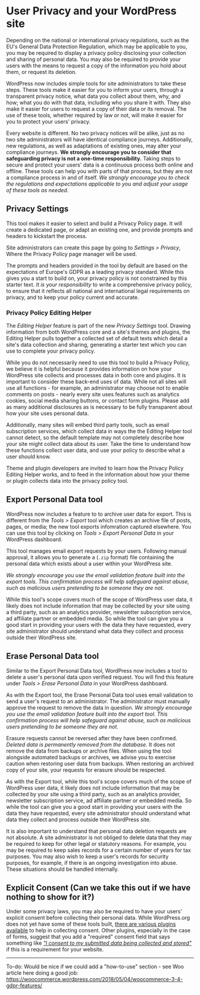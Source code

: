 # User Privacy and your WordPress site

Depending on the national or international privacy regulations, such as the EU's General Data Protection Regulation, which may be applicable to you, you may be required to display a privacy policy disclosing your collection and sharing of personal data. You may also be required to provide your users with the means to request a copy of the information you hold about them, or request its deletion.

WordPress now includes simple tools for site administrators to take these steps. These tools make it easier for you to inform your users, through a transparent privacy notice, what data you collect about them, why, and how; what you do with that data, including who you share it with. They also make it easier for users to request a copy of their data or its removal. The use of these tools, whether required by law or not, will make it easier for you to protect your users' privacy.

Every website is different. No two privacy notices will be alike, just as no two site administrators will have identical compliance journeys. Additionally, new regulations, as well as adaptations of existing ones, may alter your compliance journeys. **We strongly encourage you to consider that safeguarding privacy is not a one-time responsibility.** Taking steps to secure and protect your users' data is a continuous process both online and offline. These tools can help you with parts of that process, but they are not a compliance process in and of itself. *We strongly encourage you to check the regulations and expectations applicable to you and adjust your usage of these tools as needed.*

## Privacy Settings

This tool makes it easier to select and build a Privacy Policy page. It will create a dedicated page, or adapt an existing one, and provide prompts and headers to kickstart the process.

Site administrators can create this page by going to  *Settings > Privacy*, Where the Privacy Policy page manager will be used. 

The prompts and headers provided in the tool by default are based on the expectations of Europe's GDPR as a leading privacy standard. While this gives you a start to build on, your privacy policy is not constrained by this starter text. *It is your responsibility* to write a comprehensive privacy policy, to ensure that it reflects all national and international legal requirements on privacy, and to keep your policy current and accurate. 

### Privacy Policy Editing Helper

The *Editing Helper* feature is part of the new *Privacy Settings* tool. Drawing information from both WordPress core and a site's themes and plugins, the Editing Helper pulls together a collected set of default texts which detail a site's data collection and sharing, generating a starter text which you can use to complete your privacy policy.

While you do not necessarily need to use this tool to build a Privacy Policy, we believe it is helpful because it provides information on how your WordPress site collects and processes data in both core and plugins. It is important to consider these back-end uses of data. While not all sites will use all functions - for example, an administrator may choose not to enable comments on posts - nearly every site uses features such as analytics cookies, social media sharing buttons, or contact form plugins. Please add as many additional disclosures as is necessary to be fully transparent about how your site uses personal data.

Additionally, many sites will embed third party tools, such as email subscription services, which collect data in ways the the Editing Helper tool cannot detect, so the default template may not completely describe how your site might collect data about its user. Take the time to understand how these functions collect user data, and use your policy to describe what a user should know. 

Theme and plugin developers are invited to learn how the Privacy Policy Editing Helper works, and to feed in the information about how your theme or plugin collects data into the privacy policy tool.

## Export Personal Data tool

WordPress now includes a feature to to archive user data for export. This is different from the _Tools > Export_ tool which creates an archive file of posts, pages, or media; the new tool exports infomration captured elsewhere. You can use this tool by clicking on _Tools > Export Personal Data_ in your WordPress dashboard. 

This tool manages email export requests by your users. Following manual approval, it allows you to generate a (`.zip` format) file containing the personal data which exists about a user within your WordPress site. 

*We strongly encourage you use the email validation feature built into the export tools. This confirmation process will help safeguard against abuse, such as malicious users pretending to be someone they are not.*

While this tool's scope covers much of the scope of WordPress user data, it likely does not include information that may be collected by your site using a third party, such as an analytics provider, newsletter subscription service, ad affiliate partner or embedded media. So while the tool can give you a good start in providing your users with the data they have requested, every site administrator should understand what data they collect and process outside their WordPress site.

## Erase Personal Data tool

Similar to the Export Personal Data tool, WordPress now includes a tool to delete a user's personal data upon verified request. You will find this feature under _Tools > Erase Personal Data_ in your WordPress dashboard.  

As with the Export tool, the Erase Personal Data tool uses email validation to send a user's request to an administrator. The administrator must manually approve the request to remove the data in question. *We strongly encourage you use the email validation feature built into the export tool. This confirmation process will help safeguard against abuse, such as malicious users pretending to be someone they are not.*

Erasure requests cannot be reversed after they have been confirmed. *Deleted data is permanently removed from the database.* It does not remove the data from backups or archive files. When using the tool alongside automated backups or archives, we advise you to exercise caution when restoring user data from backups. When restoring an archived copy of your site, your requests for erasure should be respected.

As with the Export tool, while this tool's scope covers much of the scope of WordPress user data, it likely does not include information that may be collected by your site using a third party, such as an analytics provider, newsletter subscription service, ad affiliate partner or embedded media. So while the tool can give you a good start in providing your users with the data they have requested, every site administrator should understand what data they collect and process outside their WordPress site.

It is also important to understand that personal data deletion requests are not absolute. A site administrator is not obliged to delete data that they may be required to keep for other legal or statutory reasons. For example, you may be required to keep sales records for a certain number of years for tax purposes. You may also wish to keep a user's records for security purposes, for example, if there is an ongoing investigation into abuse. These situations should be handled internally.

## Explicit Consent (Can we take this out if we have nothing to show for it?)
Under some privacy laws, you may also be required to have your users' explicit consent before collecting their personal data. While WordPress.org does not yet have some of these tools built, [there are various plugins available](https://wordpress.org/plugins/tags/gdpr/) to help in collecting consent. Other plugins, especially in the case of forms, suggest that you add a "required" consent field that says something like [_"I consent to my submitted data being collected and stored"_](https://docs.gravityforms.com/wordpress-gravity-forms-and-gdpr-compliance/
) if this is a requirement for your website.
***
To-do:
Would be nice if we could add a "how-to-use" section - see Woo article here doing a good job: 
https://woocommerce.wordpress.com/2018/05/04/woocommerce-3-4-gdpr-features/

